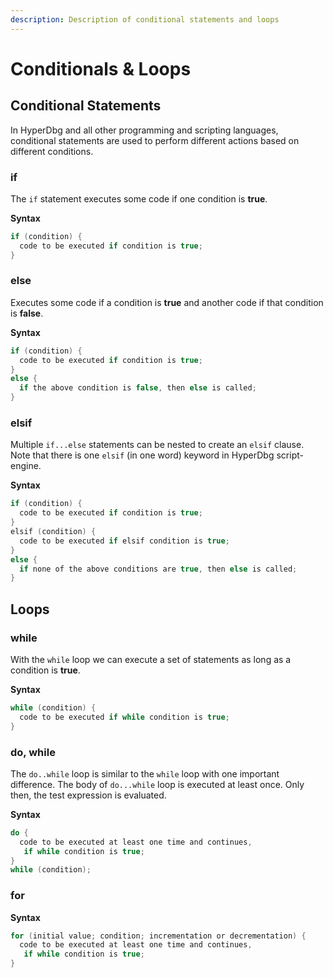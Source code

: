 ```yaml
---
description: Description of conditional statements and loops
---
```


# Conditionals & Loops

## Conditional Statements

In HyperDbg and all other programming and scripting languages, conditional statements are used to perform different actions based on different conditions.

### if

The `if` statement executes some code if one condition is **true**.

**Syntax**

```c
if (condition) {
  code to be executed if condition is true;
}
```

### else

Executes some code if a condition is **true** and another code if that condition is **false**.

**Syntax**

```c
if (condition) {
  code to be executed if condition is true;
}
else {
  if the above condition is false, then else is called;
}
```

### elsif

Multiple `if...else` statements can be nested to create an `elsif` clause. Note that there is one `elsif` \(in one word\) keyword in HyperDbg script-engine.

**Syntax**

```c
if (condition) {
  code to be executed if condition is true;
}
elsif (condition) {
  code to be executed if elsif condition is true;
}
else {
  if none of the above conditions are true, then else is called;
}
```

## Loops

### while

With the `while` loop we can execute a set of statements as long as a condition is **true**.

**Syntax**

```c
while (condition) {
  code to be executed if while condition is true;
}
```

### do, while

The `do..while` loop is similar to the `while` loop with one important difference. The body of `do...while` loop is executed at least once. Only then, the test expression is evaluated.

**Syntax**

```c
do {
  code to be executed at least one time and continues,
   if while condition is true;
}
while (condition); 
```

### for

**Syntax**

```c
for (initial value; condition; incrementation or decrementation) {
  code to be executed at least one time and continues,
   if while condition is true;
}

```

